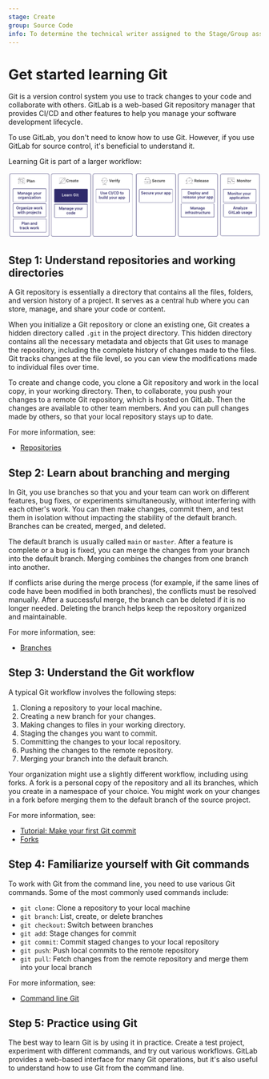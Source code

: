 ```yaml
---
stage: Create
group: Source Code
info: To determine the technical writer assigned to the Stage/Group associated with this page, see https://handbook.gitlab.com/handbook/product/ux/technical-writing/#assignments
---
```


# Get started learning Git

Git is a version control system you use to track changes to your code
and collaborate with others. GitLab is a web-based Git repository manager
that provides CI/CD and other features to help you manage your software development lifecycle.

To use GitLab, you don't need to know how to use Git. However, if you
use GitLab for source control, it's beneficial to understand it.

Learning Git is part of a larger workflow:

![Workflow](img/get_started_git_v16_11.png)

## Step 1: Understand repositories and working directories

A Git repository is essentially a directory that contains all the files,
folders, and version history of a project.
It serves as a central hub where you can store, manage, and share your code or content.

When you initialize a Git repository or clone an existing one, Git
creates a hidden directory called `.git` in the project directory.
This hidden directory contains all the necessary metadata and objects
that Git uses to manage the repository, including the complete history
of changes made to the files. Git tracks changes at the file level, so you can
view the modifications made to individual files over time.

To create and change code, you clone a Git repository and work in the local copy,
in your working directory. Then, to collaborate, you push your changes to a remote
Git repository, which is hosted on GitLab. Then the changes are available
to other team members. And you can pull changes made by others, so that your local repository
stays up to date.

For more information, see:

- [Repositories](../../user/project/repository/index.md)

## Step 2: Learn about branching and merging

In Git, you use branches so that you and your team can work on different features,
bug fixes, or experiments simultaneously, without interfering with each other's work.
You can then make changes, commit them, and test them in isolation without impacting
the stability of the default branch. Branches can be created, merged, and deleted.

The default branch is usually called `main` or `master`.
After a feature is complete or a bug is fixed, you can merge the changes from your branch
into the default branch. Merging combines the changes from one branch into another.

If conflicts arise during the merge process (for example, if the same lines of code have been
modified in both branches), the conflicts must be resolved manually. After a successful merge,
the branch can be deleted if it is no longer needed. Deleting the branch helps keep the repository
organized and maintainable.

For more information, see:

- [Branches](../../user/project/repository/branches/index.md)

## Step 3: Understand the Git workflow

A typical Git workflow involves the following steps:

1. Cloning a repository to your local machine.
1. Creating a new branch for your changes.
1. Making changes to files in your working directory.
1. Staging the changes you want to commit.
1. Committing the changes to your local repository.
1. Pushing the changes to the remote repository.
1. Merging your branch into the default branch.

Your organization might use a slightly different workflow,
including using forks. A fork is a personal copy of the repository
and all its branches, which you create in a namespace of your choice.
You might work on your changes in a fork before merging them to
the default branch of the source project.

For more information, see:

- [Tutorial: Make your first Git commit](../../tutorials/make_first_git_commit/index.md)
- [Forks](../../user/project/repository/forking_workflow.md)

## Step 4: Familiarize yourself with Git commands

To work with Git from the command line, you need to use various Git commands.
Some of the most commonly used commands include:

- `git clone`: Clone a repository to your local machine
- `git branch`: List, create, or delete branches
- `git checkout`: Switch between branches
- `git add`: Stage changes for commit
- `git commit`: Commit staged changes to your local repository
- `git push`: Push local commits to the remote repository
- `git pull`: Fetch changes from the remote repository and merge them into your local branch

For more information, see:

- [Command line Git](commands.md)

## Step 5: Practice using Git

The best way to learn Git is by using it in practice. Create a test project,
experiment with different commands, and try out various workflows.
GitLab provides a web-based interface for many Git operations,
but it's also useful to understand how to use Git from the command line.
